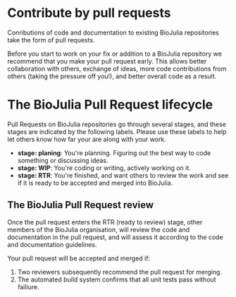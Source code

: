 # Contribute by pull requests

Conributions of code and documentation to existing BioJulia repositories
take the form of pull requests. 

Before you start to work on your fix or addition to a BioJulia repository we recommend that you make your pull request early. This allows better collaboration with others, exchange of ideas, more code contributions from others (taking the pressure off you!), and better overall code as a result.

# The BioJulia Pull Request lifecycle
Pull Requests on BioJulia repositories go through several stages, and these stages are indicated by the following labels. Please use these labels to help let others know how far your are along with your work.

- **stage: planing**:
  You're planning. Figuring out the best way to code something or discussing ideas.
- **stage: WIP**:
  You're coding or writing, actively working on it. 
- **stage: RTR**:
  You're finished, and want others to review the work and see if it is ready to be accepted and merged into BioJulia.
  
## The BioJulia Pull Request review
Once the pull request enters the RTR (ready to review) stage, other members of the BioJulia organisation, will review the code and documentation in the pull request, and will assess it according to the code and documentation guidelines.

Your pull request will be accepted and merged if:

1. Two reviewers subsequently recommend the pull request for merging.
2. The automated build system confirms that all unit tests pass without failiure. 


